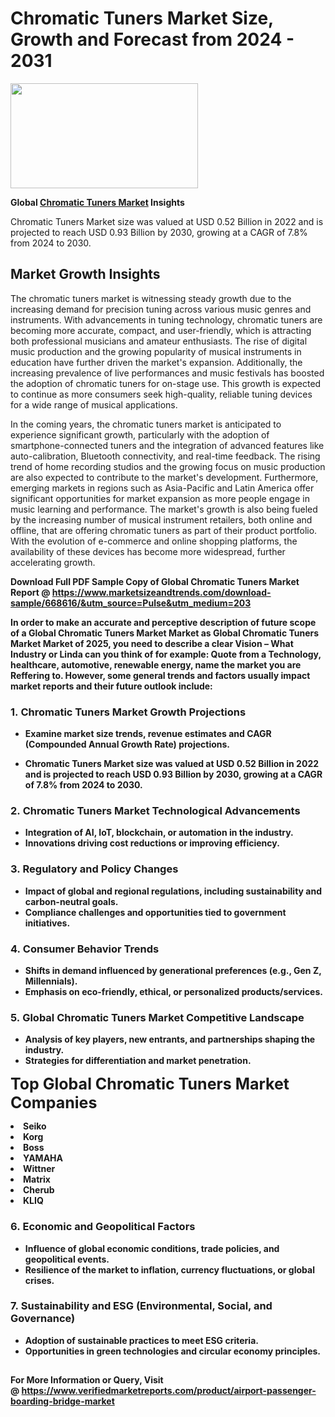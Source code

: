 <H1>Chromatic Tuners Market Size, Growth and Forecast from 2024 - 2031</H1><img class="aligncenter size-medium wp-image-584254" src="https://thirdeyenews.in/wp-content/uploads/2024/09/Global-Market-Research-300x168.jpeg" alt="" width="300" height="168" /><p><strong>Global&nbsp;<a href="https://www.marketsizeandtrends.com/download-sample/668616/&amp;utm_source=Pulse&amp;utm_medium=203">Chromatic Tuners Market</a> Insights</strong></p><p>Chromatic Tuners Market size was valued at USD 0.52 Billion in 2022 and is projected to reach USD 0.93 Billion by 2030, growing at a CAGR of 7.8% from 2024 to 2030.</p><p><h2>Market Growth Insights</h2> <p>The chromatic tuners market is witnessing steady growth due to the increasing demand for precision tuning across various music genres and instruments. With advancements in tuning technology, chromatic tuners are becoming more accurate, compact, and user-friendly, which is attracting both professional musicians and amateur enthusiasts. The rise of digital music production and the growing popularity of musical instruments in education have further driven the market's expansion. Additionally, the increasing prevalence of live performances and music festivals has boosted the adoption of chromatic tuners for on-stage use. This growth is expected to continue as more consumers seek high-quality, reliable tuning devices for a wide range of musical applications.</p> <p><strong></strong></p> <p>In the coming years, the chromatic tuners market is anticipated to experience significant growth, particularly with the adoption of smartphone-connected tuners and the integration of advanced features like auto-calibration, Bluetooth connectivity, and real-time feedback. The rising trend of home recording studios and the growing focus on music production are also expected to contribute to the market's development. Furthermore, emerging markets in regions such as Asia-Pacific and Latin America offer significant opportunities for market expansion as more people engage in music learning and performance. The market's growth is also being fueled by the increasing number of musical instrument retailers, both online and offline, that are offering chromatic tuners as part of their product portfolio. With the evolution of e-commerce and online shopping platforms, the availability of these devices has become more widespread, further accelerating growth.</p> <p><strong></p><p><span class=""><strong>Download Full PDF Sample Copy of Global Chromatic Tuners Market Report</strong> @ <a href="https://www.marketsizeandtrends.com/download-sample/668616/&amp;utm_source=Pulse&amp;utm_medium=203" target="_blank">https://www.marketsizeandtrends.com/download-sample/668616/&amp;utm_source=Pulse&amp;utm_medium=203</a></span></p><p>In order to make an accurate and perceptive description of future scope of a Global&nbsp;Chromatic Tuners Market Market as Global&nbsp;Chromatic Tuners Market Market of 2025, you need to describe a clear Vision &ndash; What Industry or Linda can you think of for example: Quote from a Technology, healthcare, automotive, renewable energy, name the market you are Reffering to. However, some general trends and factors usually impact market reports and their future outlook include:</p><h3>1.&nbsp;<strong>Chromatic Tuners Market Growth Projections</strong></h3><ul><li>Examine market size trends, revenue estimates and CAGR (Compounded Annual Growth Rate) projections.</li><li><p>Chromatic Tuners Market size was valued at USD 0.52 Billion in 2022 and is projected to reach USD 0.93 Billion by 2030, growing at a CAGR of 7.8% from 2024 to 2030.</p></li></ul><h3>2.&nbsp;<strong>Chromatic Tuners Market Technological Advancements</strong></h3><ul><li>Integration of AI, IoT, blockchain, or automation in the industry.</li><li>Innovations driving cost reductions or improving efficiency.</li></ul><h3>3.&nbsp;<strong>Regulatory and Policy Changes</strong></h3><ul><li>Impact of global and regional regulations, including sustainability and carbon-neutral goals.</li><li>Compliance challenges and opportunities tied to government initiatives.</li></ul><h3>4.&nbsp;<strong>Consumer Behavior Trends</strong></h3><ul><li>Shifts in demand influenced by generational preferences (e.g., Gen Z, Millennials).</li><li>Emphasis on eco-friendly, ethical, or personalized products/services.</li></ul><h3>5.&nbsp;<strong>Global Chromatic Tuners Market Competitive Landscape</strong></h3><ul><li>Analysis of key players, new entrants, and partnerships shaping the industry.</li><li>Strategies for differentiation and market penetration.</li></ul><p data-pm-slice="1 1 []"><span style="color: inherit; font-family: inherit; font-size: 25px;">Top Global Chromatic Tuners Market Companies</span></p><div class="" data-test-id=""><p><li>Seiko</li><li> Korg</li><li> Boss</li><li> YAMAHA</li><li> Wittner</li><li> Matrix</li><li> Cherub</li><li> KLIQ</li></p></div><h3>6.&nbsp;<strong>Economic and Geopolitical Factors</strong></h3><ul><li>Influence of global economic conditions, trade policies, and geopolitical events.</li><li>Resilience of the market to inflation, currency fluctuations, or global crises.</li></ul><h3>7.&nbsp;<strong>Sustainability and ESG (Environmental, Social, and Governance)</strong></h3><ul><li>Adoption of sustainable practices to meet ESG criteria.</li><li>Opportunities in green technologies and circular economy principles.</li></ul><h2><strong style="font-size: 14px;">For More Information or Query, Visit @&nbsp;</strong><a style="background-color: #ffffff; font-size: 14px;" href="https://www.marketsizeandtrends.com/report/chromatic-tuners-market/" target="_blank">https://www.verifiedmarketreports.com/product/airport-passenger-boarding-bridge-market</a></h2>
